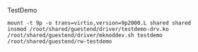 TestDemo

	mount -t 9p -o trans=virtio,version=9p2000.L shared shared
	insmod /root/shared/guestend/driver/testdemo-drv.ko
	/root/shared/guestend/driver/mknoddev.sh testdemo
	/root/shared/guestend/rw-testdemo
